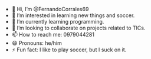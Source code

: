 - 👋 Hi, I’m @FernandoCorrales69
- 👀 I’m interested in learning new things and soccer.
- 🌱 I’m currently learning programming.
- 💞️ I’m looking to collaborate on projects related to TICs.
- 📫 How to reach me: 0979044281
- 😄 Pronouns: he/him
- ⚡ Fun fact: I like to play soccer, but I suck on it.

<!---
FernandoCorrales69/FernandoCorrales69 is a ✨ special ✨ repository because its `README.md` (this file) appears on your GitHub profile.
You can click the Preview link to take a look at your changes.
--->

